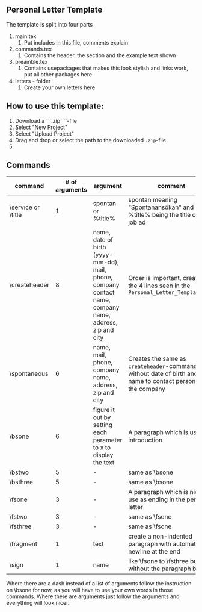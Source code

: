 ## Personal Letter Template
The template is split into four parts
1. main.tex
    1. Put includes in this file, comments explain
1. commands.tex
    1. Contains the header, the section and the example text shown
1. preamble.tex
    1. Contains usepackages that makes this look stylish and links work, put all other packages here
1. letters - folder
    1. Create your own letters here

## How to use this template:
1. Download a ```.zip````-file
1. Select "New Project"
1. Select "Upload Project"
1. Drag and drop or select the path to the downloaded ```.zip```-file
2. 

## Commands
command | # of arguments | argument | comment
--------|----------------|----------|--------
\\service or \\title | 1 | spontan or %title% | spontan meaning "Spontanansökan" and %title% being the title of the job ad
\\createheader | 8 | name, date of birth (yyyy-mm-dd), mail, phone, company contact name, company name, address, zip and city | Order is important, creates the 4 lines seen in the ```Personal_Letter_Template.pdf```
\\spontaneous | 6 | name, mail, phone, company name, address, zip and city | Creates the same as ```createheader```-command but without date of birth and name to contact person on the company
\\bsone | 6 | figure it out by setting each parameter to x to display the text | A paragraph which is used for introduction
\\bstwo | 5 | - | same as \\bsone
\\bsthree | 5 | - | same as \\bsone
\\fsone | 3 | - | A paragraph which is nice to use as ending in the personal letter
\\fstwo | 3 | - | same as \\fsone
\\fsthree | 3 | - | same as \\fsone
\\fragment | 1 | text | create a non-indented paragraph with automatic newline at the end
\\sign | 1 | name | like \\fsone to \\fsthree but without the paragraph before

Where there are a dash instead of a list of arguments follow the instruction on \\bsone for now, as you will have to use your own words in those commands. Where there are arguments just follow the arguments and everything will look nicer.